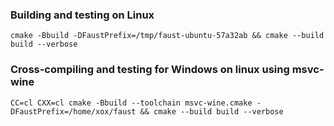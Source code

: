 ### Building and testing on Linux
`cmake -Bbuild -DFaustPrefix=/tmp/faust-ubuntu-57a32ab && cmake --build build --verbose`

### Cross-compiling and testing for Windows on linux using msvc-wine
`CC=cl CXX=cl cmake -Bbuild --toolchain msvc-wine.cmake -DFaustPrefix=/home/xox/faust && cmake --build build --verbose`
